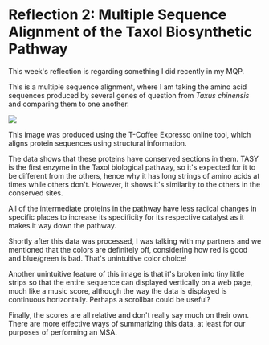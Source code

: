 Reflection 2: Multiple Sequence Alignment of the Taxol Biosynthetic Pathway
===
This week's reflection is regarding something I did recently in my MQP. 

This is a multiple sequence alignment, where I am taking the amino acid sequences produced by several genes of question from <em>Taxus chinensis</em> and comparing them to one another.

![](https://i.imgur.com/d7fjB3H.png)

This image was produced using the T-Coffee Expresso online tool, which aligns protein sequences using structural information.

The data shows that these proteins have conserved sections in them. TASY is the first enzyme in the Taxol biological pathway, so it's expected for it to be different from the others, hence why it has long strings of amino acids at times while others don't. However, it shows it's similarity to the others in the conserved sites.

All of the intermediate proteins in the pathway have less radical changes in specific places to increase its specificity for its respective catalyst as it makes it way down the pathway.

Shortly after this data was processed, I was talking with my partners and we mentioned that the colors are definitely off, considering how red is good and blue/green is bad. That's unintuitive color choice!

Another unintuitive feature of this image is that it's broken into tiny little strips so that the entire sequence can displayed vertically on a web page, much like a music score, although the way the data is displayed is continuous horizontally. Perhaps a scrollbar could be useful?

Finally, the scores are all relative and don't really say much on their own. There are more effective ways of summarizing this data, at least for our purposes of performing an MSA.
